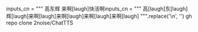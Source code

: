 inputs_cn = """
高东辉 来啊[laugh]快活啊inputs_cn = """
高[laugh]东[laugh]辉[laugh]来啊[laugh]来啊[laugh]来啊[laugh]来啊[laugh]
""".replace('\n', '')
gh repo clone 2noise/ChatTTS
